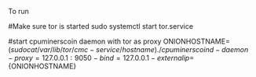 To run

#Make sure tor is started
sudo systemctl start tor.service

#start cpuminerscoin daemon with tor as proxy
ONIONHOSTNAME=$(sudo cat /var/lib/tor/cmc-service/hostname)
./cpuminerscoind -daemon -proxy=127.0.0.1:9050 -bind=127.0.0.1 -externalip=${ONIONHOSTNAME}
